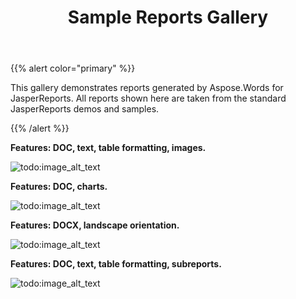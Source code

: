 ﻿---
title: Sample Reports Gallery
type: docs
weight: 50
url: /jasperreports/sample-reports-gallery/
---

{{% alert color="primary" %}} 

This gallery demonstrates reports generated by Aspose.Words for JasperReports. All reports shown here are taken from the standard JasperReports demos and samples. 

{{% /alert %}} 

**Features: DOC, text, table formatting, images.** 

![todo:image_alt_text](sample-reports-gallery_1.png)



**Features: DOC, charts.** 

![todo:image_alt_text](sample-reports-gallery_2.png)



**Features: DOCX, landscape orientation.** 

![todo:image_alt_text](sample-reports-gallery_3.png)



**Features: DOC, text, table formatting, subreports.** 

![todo:image_alt_text](sample-reports-gallery_4.png)
